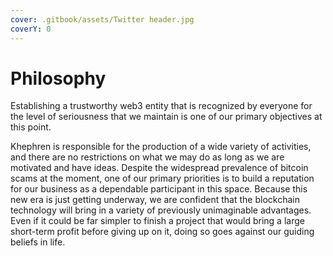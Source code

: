```yaml
---
cover: .gitbook/assets/Twitter header.jpg
coverY: 0
---
```


# Philosophy

Establishing a trustworthy web3 entity that is recognized by everyone for the level of seriousness that we maintain is one of our primary objectives at this point.

Khephren is responsible for the production of a wide variety of activities, and there are no restrictions on what we may do as long as we are motivated and have ideas. Despite the widespread prevalence of bitcoin scams at the moment, one of our primary priorities is to build a reputation for our business as a dependable participant in this space. Because this new era is just getting underway, we are confident that the blockchain technology will bring in a variety of previously unimaginable advantages. Even if it could be far simpler to finish a project that would bring a large short-term profit before giving up on it, doing so goes against our guiding beliefs in life.
